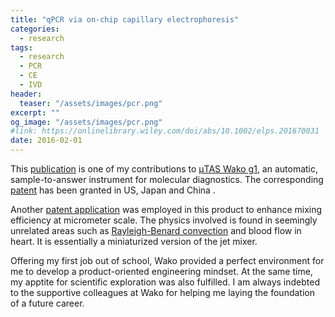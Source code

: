 ```yaml
---
title: "qPCR via on-chip capillary electrophoresis"
categories:
  - research
tags:
  - research
  - PCR
  - CE
  - IVD
header:
  teaser: "/assets/images/pcr.png"
excerpt: ""
og_image: "/assets/images/pcr.png"
#link: https://onlinelibrary.wiley.com/doi/abs/10.1002/elps.201670031
date: 2016-02-01
---
```


This [publication](https://onlinelibrary.wiley.com/doi/abs/10.1002/elps.201670031) is one of my contributions to [&mu;TAS Wako g1](http://www.wako-chem.co.jp/rinyaku/products/g1/index.htm), an automatic, sample-to-answer instrument for molecular diagnostics. The corresponding [patent](https://patents.google.com/patent/CN104471385B/en) has been granted in US, Japan and China .

Another [patent application](https://patents.google.com/patent/WO2018100421A1/en?oq=WO2018100421A1) was employed in this product to enhance mixing efficiency at micrometer scale. The physics involved is found in seemingly unrelated areas such as [Rayleigh-Benard convection](http://www.scholarpedia.org/article/Rayleigh-B%C3%A9nard_convection) and blood flow in heart. It is essentially a miniaturized version of the jet mixer.

Offering my first job out of school, Wako provided a perfect environment for me to develop a product-oriented engineering mindset. At the same time, my apptite for scientific exploration was also fulfilled. I am always indebted to the supportive colleagues at Wako for helping me laying the foundation of a future career.

